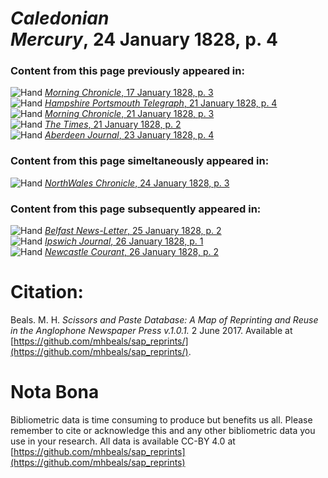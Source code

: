 # *Caledonian Mercury*, 24 January 1828, p. 4  
  
### Content from this page previously appeared in:  
![Hand](http://scissorsandpaste.net/wp-content/uploads/2017/06/smallhandpointer.png) [*Morning Chronicle*, 17 January 1828, p. 3](https://mhbeals.github.io/sap_html/Morning-Chronicle/Morning-Chronicle-17-January-1828-p-3)  
![Hand](http://scissorsandpaste.net/wp-content/uploads/2017/06/smallhandpointer.png) [*Hampshire Portsmouth Telegraph*, 21 January 1828, p. 4](https://mhbeals.github.io/sap_html/Hampshire-Portsmouth-Telegraph/Hampshire-Portsmouth-Telegraph-21-January-1828-p-4)  
![Hand](http://scissorsandpaste.net/wp-content/uploads/2017/06/smallhandpointer.png) [*Morning Chronicle*, 21 January 1828, p. 3](https://mhbeals.github.io/sap_html/Morning-Chronicle/Morning-Chronicle-21-January-1828-p-3)  
![Hand](http://scissorsandpaste.net/wp-content/uploads/2017/06/smallhandpointer.png) [*The Times*, 21 January 1828, p. 2](https://mhbeals.github.io/sap_html/The-Times/The-Times-21-January-1828-p-2)  
![Hand](http://scissorsandpaste.net/wp-content/uploads/2017/06/smallhandpointer.png) [*Aberdeen Journal*, 23 January 1828, p. 4](https://mhbeals.github.io/sap_html/Aberdeen-Journal/Aberdeen-Journal-23-January-1828-p-4)  
  
### Content from this page simeltaneously appeared in:  
![Hand](http://scissorsandpaste.net/wp-content/uploads/2017/06/smallhandpointer.png) [*NorthWales Chronicle*, 24 January 1828, p. 3](https://mhbeals.github.io/sap_html/NorthWales-Chronicle/NorthWales-Chronicle-24-January-1828-p-3)  
  
### Content from this page subsequently appeared in:  
![Hand](http://scissorsandpaste.net/wp-content/uploads/2017/06/smallhandpointer.png) [*Belfast News-Letter*, 25 January 1828, p. 2](https://mhbeals.github.io/sap_html/Belfast-News-Letter/Belfast-News-Letter-25-January-1828-p-2)  
![Hand](http://scissorsandpaste.net/wp-content/uploads/2017/06/smallhandpointer.png) [*Ipswich Journal*, 26 January 1828, p. 1](https://mhbeals.github.io/sap_html/Ipswich-Journal/Ipswich-Journal-26-January-1828-p-1)  
![Hand](http://scissorsandpaste.net/wp-content/uploads/2017/06/smallhandpointer.png) [*Newcastle Courant*, 26 January 1828, p. 2](https://mhbeals.github.io/sap_html/Newcastle-Courant/Newcastle-Courant-26-January-1828-p-2)  


# Citation: 

Beals. M. H. *Scissors and Paste Database: A Map of Reprinting and Reuse in the Anglophone Newspaper Press v.1.0.1.* 2 June 2017. Available at [https://github.com/mhbeals/sap_reprints/](https://github.com/mhbeals/sap_reprints/). 

# Nota Bona

Bibliometric data is time consuming to produce but benefits us all. Please remember to cite or acknowledge this and any other bibliometric data you use in your research. All data is available CC-BY 4.0 at [https://github.com/mhbeals/sap_reprints](https://github.com/mhbeals/sap_reprints)